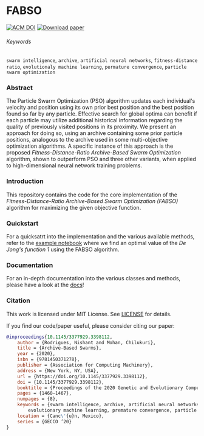 # FABSO
[![ACM DOI](https://img.shields.io/badge/ACM-doi%2F10.1145%2F3377929.3398112-success?style=for-the-badge)](https://dl.acm.org/doi/abs/10.1145/3377929.3398112) [![Download paper](https://img.shields.io/badge/PDF-Download-red?style=for-the-badge)](https://dl.acm.org/doi/pdf/10.1145/3377929.3398112)

###### Keywords
`swarm intelligence`, `archive`, `artificial neural networks`, `fitness-distance ratio`, `evolutionaly machine learning`, `permature convergence`, `particle swarm optimization`

### Abstract
The Particle Swarm Optimization (PSO) algorithm updates each individual's velocity and position using its own prior best position and the best position found so far by any particle. Effective search for global optima can benefit if each particle may utilize additional historical information regarding the quality of previously visited positions in its proximity. We present an approach for doing so, using an archive containing some prior particle positions, analogous to the archive used in some multi-objective optimization algorithms. A specific instance of this approach is the proposed *Fitness-Distance-Ratio Archive-Based Swarm Optimization* algorithm, shown to outperform PSO and three other variants, when applied to high-dimensional neural network training problems.

### Introduction
This repository contains the code for the core implementation of the *Fitness-Distance-Ratio Archive-Based Swarm Optimization (FABSO)* algorithm for maximizing the given objective function.

### Quickstart
For a quicksatrt into the implementation and the various available methods, refer to the [example notebook](./example.ipynb) where we find an optimal value of the *De Jong's function 1* using the FABSO algorithm.

### Documentation
For an in-depth documentation into the various classes and methods, please have a look at the [docs](./docs.md)!
### Citation
This work is licensed under MIT License. See [LICENSE](./LICENSE) for details.

If you find our code/paper useful, please consider citing our paper:
```bibtex
@inproceedings{10.1145/3377929.3398112,
    author = {Rodrigues, Nishant and Mohan, Chilukuri},
    title = {Archive-Based Swarms},
    year = {2020},
    isbn = {9781450371278},
    publisher = {Association for Computing Machinery},
    address = {New York, NY, USA},
    url = {https://doi.org/10.1145/3377929.3398112},
    doi = {10.1145/3377929.3398112},
    booktitle = {Proceedings of the 2020 Genetic and Evolutionary Computation Conference Companion},
    pages = {1460–1467},
    numpages = {8},
    keywords = {swarm intelligence, archive, artificial neural networks, fitness-distance ratio, 
        evolutionary machine learning, premature convergence, particle swarm optimization},
    location = {Canc\'{u}n, Mexico},
    series = {GECCO ’20}
}
```

